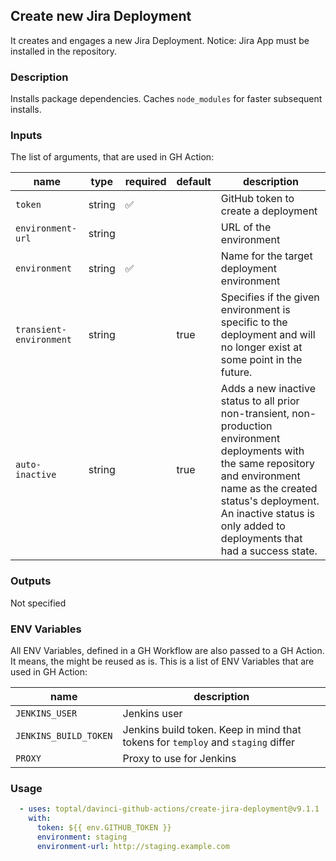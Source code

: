 ## Create new Jira Deployment

It creates and engages a new Jira Deployment. Notice: Jira App must be installed in the repository.

### Description

Installs package dependencies. Caches `node_modules` for faster subsequent installs.

### Inputs

The list of arguments, that are used in GH Action:

| name                    | type   | required | default | description                                                                                                                                                                                                                                               |
| ----------------------- | ------ | -------- | ------- | --------------------------------------------------------------------------------------------------------------------------------------------------------------------------------------------------------------------------------------------------------- |
| `token`                 | string | ✅        |         | GitHub token to create a deployment                                                                                                                                                                                                                       |
| `environment-url`       | string |          |         | URL of the environment                                                                                                                                                                                                                                    |
| `environment`           | string | ✅        |         | Name for the target deployment environment                                                                                                                                                                                                                |
| `transient-environment` | string |          | true    | Specifies if the given environment is specific to the deployment and will no longer exist at some point in the future.                                                                                                                                    |
| `auto-inactive`         | string |          | true    | Adds a new inactive status to all prior non-transient, non-production environment deployments with the same repository and environment name as the created status's deployment. An inactive status is only added to deployments that had a success state. |

### Outputs

Not specified

### ENV Variables

All ENV Variables, defined in a GH Workflow are also passed to a GH Action. It means, the might be reused as is.
This is a list of ENV Variables that are used in GH Action:

| name                  | description                                                                      |
| --------------------- | -------------------------------------------------------------------------------- |
| `JENKINS_USER`        | Jenkins user                                                                     |
| `JENKINS_BUILD_TOKEN` | Jenkins build token. Keep in mind that tokens for `temploy` and `staging` differ |
| `PROXY`               | Proxy to use for Jenkins                                                         |

### Usage

```yaml
  - uses: toptal/davinci-github-actions/create-jira-deployment@v9.1.1
    with:
      token: ${{ env.GITHUB_TOKEN }}
      environment: staging
      environment-url: http://staging.example.com
```
